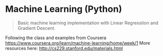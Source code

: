 # Machine Learning (Python)
> Basic machine learning implementation with Linear Regresstion and Gradient Descent.

Following the class and examples from Coursera
https://www.coursera.org/learn/machine-learning/home/week/1
More resources here:
http://cs229.stanford.edu/materials.html